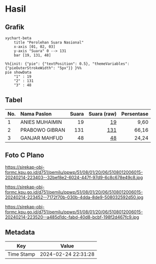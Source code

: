 # Hasil

## Grafik

```mermaid
xychart-beta
    title "Perolehan Suara Nasional"
    x-axis [01, 02, 03]
    y-axis "Suara" 0 --> 131
    bar [19, 131, 48]
```

```mermaid
%%{init: {"pie": {"textPosition": 0.5}, "themeVariables": {"pieOuterStrokeWidth": "5px"}} }%%
pie showData
    "1" : 19
    "2" : 131
    "3" : 48
```

## Tabel

| No. | Nama Paslon    | Suara | Suara (raw) | Persentase |
|:--- |:-------------- | -----:| -----------:| ----------:|
| 1   | ANIES MUHAIMIN | 19    | [19][p-1]   | 9,60       |
| 2   | PRABOWO GIBRAN | 131   | [131][p-2]  | 66,16      |
| 3   | GANJAR MAHFUD  | 48    | [48][p-3]   | 24,24      |


[p-1]: https://github.com/gigit-pemilu/pemilu-2024/blob/main/pilpres/hitung-suara/sub/51-bali/sub/08-buleleng/sub/01-gerokgak/sub/2006-penyabangan/sub/015-tps/sub/paslon-1.txt
[p-2]: https://github.com/gigit-pemilu/pemilu-2024/blob/main/pilpres/hitung-suara/sub/51-bali/sub/08-buleleng/sub/01-gerokgak/sub/2006-penyabangan/sub/015-tps/sub/paslon-2.txt
[p-3]: https://github.com/gigit-pemilu/pemilu-2024/blob/main/pilpres/hitung-suara/sub/51-bali/sub/08-buleleng/sub/01-gerokgak/sub/2006-penyabangan/sub/015-tps/sub/paslon-3.txt

## Foto C Plano

https://sirekap-obj-formc.kpu.go.id/d751/pemilu/ppwp/51/08/01/20/06/5108012006015-20240214-223403--32bef8e2-6024-447f-97d9-6c8c678e49c8.jpg

https://sirekap-obj-formc.kpu.go.id/d751/pemilu/ppwp/51/08/01/20/06/5108012006015-20240214-223452--7172f70b-030b-4dda-8de9-508032592d50.jpg

https://sirekap-obj-formc.kpu.go.id/d751/pemilu/ppwp/51/08/01/20/06/5108012006015-20240214-223520--a485d1dc-fabd-40d8-bcbf-198f2d467fc9.jpg


## Metadata

| Key        | Value               |
| ---------- | ------------------- |
| Time Stamp | 2024-02-24 22:31:28 |



